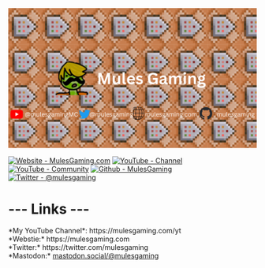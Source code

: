 <img src="/My Youtube Banner.png">

[![Website - MulesGaming.com](https://img.shields.io/badge/Website-MulesGaming.com-2ea44f)](https://www.mulesgaming.com)
[![YouTube - Channel](https://img.shields.io/badge/YouTube-Channel-CC0000?logo=youtube)](https://www.mulesgaming.com/yt)
[![YouTube - Community](https://img.shields.io/badge/YouTube-Community-CC0000?logo=youtube)](https://www.mulesgaming.com/community)
[![Github - MulesGaming](https://img.shields.io/badge/Github-MulesGaming-383734?logo=github)](https://github.com/MulesGaming)
[![Twitter - @mulesgaming](https://img.shields.io/badge/Twitter-%40mulesgaming-yellow?logo=twitter)](https://twitter.com/mulesgaming)

<h1> --- Links --- </h1> 
<div>*My YouTube Channel*: https://mulesgaming.com/yt</div>
<div>*Webstie:* https://mulesgaming.com</div>  
<div>*Twitter:* https://twitter.com/mulesgaming</div>
<div>*Mastodon:* <a rel="me" href="https://mastodon.social/@mulesgaming">mastodon.social/@mulesgaming</a></div>  

<!---
MulesGaming/MulesGaming is a unique repository because its `README.md` (this file) appears on your GitHub profile.
--->

